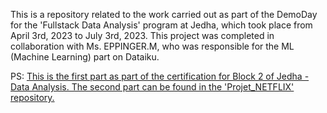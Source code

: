 This is a repository related to the work carried out as part of the DemoDay for the 'Fullstack Data Analysis' program at Jedha, which took place from April 3rd, 2023 to July 3rd, 2023. This project was completed in collaboration with Ms. EPPINGER.M, who was responsible for the ML (Machine Learning) part on Dataiku.

PS:
<ins>This is the first part as part of the certification for Block 2 of Jedha - Data Analysis. The second part can be found in the 'Projet_NETFLIX' repository.</ins>